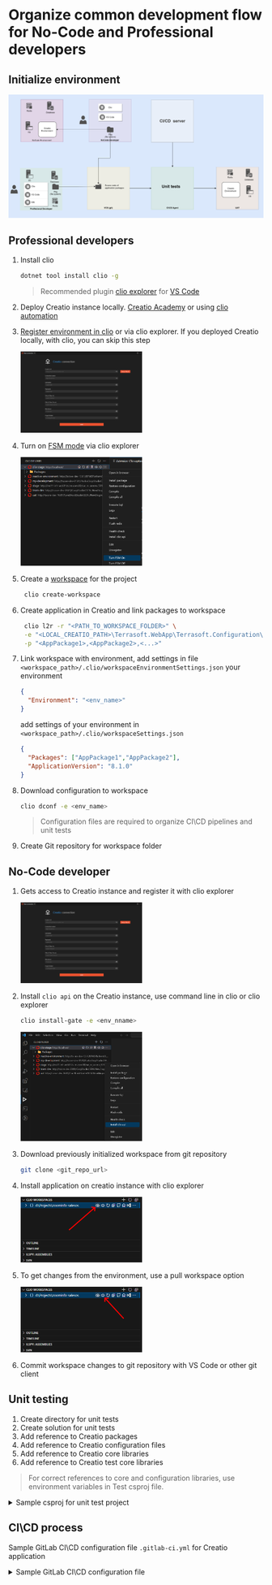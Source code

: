 # Organize common development flow for No-Code and Professional developers

## Initialize environment

<img src="img/general_environment.png" alt="General environment">

## Professional developers

1. Install clio
    ```bash
    dotnet tool install clio -g
    ```
   > Recommended
   plugin [clio explorer](https://marketplace.visualstudio.com/items?itemName=AdvanceTechnologiesFoundation.clio-explorer)
   for [VS Code](https://code.visualstudio.com/download)
2. Deploy Creatio instance
   locally. [Creatio Academy](https://academy.creatio.com/docs/7-18/user/on_site_deployment/general_deployment_procedure/general_creatio_deployment_procedure)
   or
   using [clio automation](https://github.com/Advance-Technologies-Foundation/clio#installation-of-creatio-using-clio)
3. [Register environment in clio](https://github.com/Advance-Technologies-Foundation/clio#environment-settings) or via
   clio explorer. If you deployed Creatio locally, with clio, you can skip this step

   <img src="img/clio_explorer_new_environment.png" width="50%" alt="register new environment">
4. Turn on [FSM mode](https://academy.creatio.com/docs/developer/development_tools/external_ides/overview#title-2098-3)
   via clio explorer

   <img src="img/clio_explorer_turn_fsm_mode.png" width="50%" alt="turn file system on">
5. Create a [workspace](https://github.com/Advance-Technologies-Foundation/clio#workspaces) for the project
   ```bash
    clio create-workspace
    ```
6. Create application in Creatio and link packages to workspace
   ```bash
    clio l2r -r "<PATH_TO_WORKSPACE_FOLDER>" \
    -e "<LOCAL_CREATIO_PATH>\Terrasoft.WebApp\Terrasoft.Configuration\Pkg" \
    -p "<AppPackage1>,<AppPackage2>,<...>"
    ```
7. Link workspace with environment, add settings in file `<workspace_path>/.clio/workspaceEnvironmentSettings.json` your
   environment
    ```json
    {
      "Environment": "<env_name>"
    }
    ```
   add settings of your environment in `<workspace_path>/.clio/workspaceSettings.json`
    ```json
    {
      "Packages": ["AppPackage1","AppPackage2"],
      "ApplicationVersion": "8.1.0"
    }
    ```
8. Download configuration to workspace
    ```bash
    clio dconf -e <env_name>
    ```
   > Configuration files are required to organize CI\CD pipelines and unit tests
9. Create Git repository for workspace folder

## No-Code developer

1. Gets access to Creatio instance and register it with clio explorer

   <img src="img/clio_explorer_new_environment.png" width="50%" alt="Initialize new environment">

2. Install `clio api` on the Creatio instance, use command line in clio or clio explorer
   ```bash
   clio install-gate -e <env_nname>
   ```
   <img src="img/clio_explorer_install_clio_api.png" width="50%" alt="General environment">

3. Download previously initialized workspace from git repository

   ```bash
   git clone <git_repo_url>
   ```

4. Install application on creatio instance with clio explorer

    <img src="img/clio-pushw-explorer.png" width="50%" alt="push workspace">

5. To get changes from the environment, use a pull workspace option

   <img src="img/clio-restorew-explorer.png" width="50%" alt="push workspace">

6. Commit workspace changes to git repository with VS Code or other git client

## Unit testing

1. Create directory for unit tests
2. Create solution for unit tests
3. Add reference to Creatio packages
4. Add reference to Creatio configuration files
5. Add reference to Creatio core libraries
6. Add reference to Creatio test core libraries

> For correct references to core and configuration libraries, use environment variables in Test csproj file.

<details>
<summary>Sample csproj for unit test project</summary>

```xml
<Project Sdk="Microsoft.NET.Sdk">
    <PropertyGroup>
        <TargetFramework>net472</TargetFramework>
        <IsPackable>false</IsPackable>
        <TestCoreLibPath Condition="'$(TestCoreLibPath)' == ''">../../.application/net-framework/core-bin</TestCoreLibPath>
        <RootNamespace>MrktZoomInfoInC360.Tests</RootNamespace>
        <PlatformTarget>x64</PlatformTarget>
        <!-- Exclude the project from analysis -->
        <SonarQubeExclude>true</SonarQubeExclude>
    </PropertyGroup>

    <ItemGroup>
        <Reference Include="System.Web" />
        <Reference Include="Terrasoft.Configuration">
            <HintPath>$(TestCoreLibPath)\..\bin\Terrasoft.Configuration.dll</HintPath>
        </Reference>
    </ItemGroup>

    <ItemGroup Label="Nuget packages">
        <PackageReference Include="coverlet.msbuild" Version="3.2.0">
            <PrivateAssets>all</PrivateAssets>
            <IncludeAssets>runtime; build; native; contentfiles; analyzers; buildtransitive</IncludeAssets>
        </PackageReference>
        <PackageReference Include="FluentAssertions" Version="5.6.0" />
        <PackageReference Include="Microsoft.Extensions.DependencyInjection.Abstractions" Version="3.1.6" />
        <PackageReference Include="Microsoft.Extensions.Logging.Abstractions" Version="3.1.6" />
        <PackageReference Include="NUnit" Version="3.13.3" />
        <PackageReference Include="NUnit3TestAdapter" Version="4.5.0" />
        <PackageReference Include="Microsoft.NET.Test.Sdk" Version="17.7.2" />
        <PackageReference Include="Castle.Core" version="4.4.0" />
        <PackageReference Include="Ninject" version="3.3.3" />
        <PackageReference Include="NSubstitute" version="3.1.0" />
        <PackageReference Include="System.Runtime" version="4.3.0" />
        <PackageReference Include="System.Threading.Tasks.Extensions" version="4.5.4" />
        <Reference Include="*">
          <HintPath>.\Libs\Terrasoft.TestFramework.dll</HintPath>
        </Reference>
        <Reference Include="UnitTest">
            <HintPath>.\Libs\UnitTest.dll</HintPath>
        </Reference>
    </ItemGroup>
    <ItemGroup Label="Core References">
        <Reference Include="Terrasoft.Common">
            <HintPath>$(TestCoreLibPath)/Terrasoft.Common.dll</HintPath>
            <SpecificVersion>False</SpecificVersion>
            <Private>True</Private>
        </Reference>
        <Reference Include="Terrasoft.Core">
            <HintPath>$(TestCoreLibPath)/Terrasoft.Core.dll</HintPath>
            <SpecificVersion>False</SpecificVersion>
            <Private>True</Private>
        </Reference>
        <Reference Include="Terrasoft.Web.Common">
            <HintPath>$(TestCoreLibPath)/Terrasoft.Web.Common.dll</HintPath>
            <SpecificVersion>False</SpecificVersion>
            <Private>True</Private>
        </Reference>
        <Reference Include="Terrasoft.GlobalSearch">
            <HintPath>$(TestCoreLibPath)/Terrasoft.GlobalSearch.dll</HintPath>
            <Private>True</Private>
        </Reference>
        <Reference Include="Terrasoft.Nui.ServiceModel">
            <HintPath>$(TestCoreLibPath)/Terrasoft.Nui.ServiceModel.dll</HintPath>
            <Private>True</Private>
        </Reference>
        <Reference Include="Terrasoft.Web.Http.Abstractions">
            <HintPath>$(TestCoreLibPath)/Terrasoft.Web.Http.Abstractions.dll</HintPath>
            <SpecificVersion>False</SpecificVersion>
            <Private>True</Private>
        </Reference>
        <Reference Include="Terrasoft.Core.ConfigurationBuild">
            <HintPath>$(TestCoreLibPath)/Terrasoft.Core.ConfigurationBuild.dll</HintPath>
            <SpecificVersion>False</SpecificVersion>
            <Private>True</Private>
        </Reference>
        <Reference Include="Terrasoft.Core.DI">
            <HintPath>$(TestCoreLibPath)/Terrasoft.Core.DI.dll</HintPath>
            <SpecificVersion>False</SpecificVersion>
            <Private>True</Private>
        </Reference>
        <Reference Include="Terrasoft.Core.Packages">
            <HintPath>$(TestCoreLibPath)/Terrasoft.Core.Packages.dll</HintPath>
            <SpecificVersion>False</SpecificVersion>
            <Private>True</Private>
        </Reference>
        <Reference Include="Terrasoft.Core.Process">
            <HintPath>$(TestCoreLibPath)/Terrasoft.Core.Process.dll</HintPath>
            <SpecificVersion>False</SpecificVersion>
            <Private>True</Private>
        </Reference>
        <Reference Include="Terrasoft.Core.Scheduler">
            <HintPath>$(TestCoreLibPath)/Terrasoft.Core.Scheduler.dll</HintPath>
            <SpecificVersion>False</SpecificVersion>
            <Private>True</Private>
        </Reference>
        <Reference Include="Terrasoft.Core.ScriptEngine">
            <HintPath>$(TestCoreLibPath)/Terrasoft.Core.ScriptEngine.dll</HintPath>
            <SpecificVersion>False</SpecificVersion>
            <Private>True</Private>
        </Reference>
        <Reference Include="Terrasoft.Core.Translation">
            <HintPath>$(TestCoreLibPath)/Terrasoft.Core.Translation.dll</HintPath>
            <SpecificVersion>False</SpecificVersion>
            <Private>True</Private>
        </Reference>
        <Reference Include="Terrasoft.File.Abstractions">
            <HintPath>$(TestCoreLibPath)/Terrasoft.File.Abstractions.dll</HintPath>
            <SpecificVersion>False</SpecificVersion>
            <Private>True</Private>
        </Reference>
        <Reference Include="Terrasoft.File">
            <HintPath>$(TestCoreLibPath)/Terrasoft.File.dll</HintPath>
            <SpecificVersion>False</SpecificVersion>
            <Private>True</Private>
        </Reference>
        <Reference Include="Terrasoft.GoogleServerConnector">
            <HintPath>$(TestCoreLibPath)/Terrasoft.GoogleServerConnector.dll</HintPath>
            <SpecificVersion>False</SpecificVersion>
            <Private>True</Private>
        </Reference>
        <Reference Include="Terrasoft.IO">
            <HintPath>$(TestCoreLibPath)/Terrasoft.IO.dll</HintPath>
            <SpecificVersion>False</SpecificVersion>
            <Private>True</Private>
        </Reference>
        <Reference Include="Terrasoft.Monitoring">
            <HintPath>$(TestCoreLibPath)/Terrasoft.Monitoring.dll</HintPath>
            <SpecificVersion>False</SpecificVersion>
            <Private>True</Private>
        </Reference>
        <Reference Include="Terrasoft.Nui">
            <HintPath>$(TestCoreLibPath)/Terrasoft.Nui.dll</HintPath>
            <SpecificVersion>False</SpecificVersion>
            <Private>True</Private>
        </Reference>
        <Reference Include="Terrasoft.Messaging.Common">
            <HintPath>$(TestCoreLibPath)/Terrasoft.Messaging.Common.dll</HintPath>
            <SpecificVersion>False</SpecificVersion>
            <Private>True</Private>
        </Reference>
        <Reference Include="Terrasoft.Mobile">
            <HintPath>$(TestCoreLibPath)/Terrasoft.Mobile.dll</HintPath>
            <SpecificVersion>False</SpecificVersion>
            <Private>True</Private>
        </Reference>
        <Reference Include="Terrasoft.Services">
            <HintPath>$(TestCoreLibPath)/Terrasoft.Services.dll</HintPath>
            <SpecificVersion>False</SpecificVersion>
            <Private>True</Private>
        </Reference>
        <Reference Include="Terrasoft.Social">
            <HintPath>$(TestCoreLibPath)/Terrasoft.Social.dll</HintPath>
            <SpecificVersion>False</SpecificVersion>
            <Private>True</Private>
        </Reference>
        <Reference Include="Terrasoft.Sync">
            <HintPath>$(TestCoreLibPath)/Terrasoft.Sync.dll</HintPath>
            <SpecificVersion>False</SpecificVersion>
            <Private>True</Private>
        </Reference>
        <Reference Include="Terrasoft.GlobalSearch">
            <HintPath>$(TestCoreLibPath)/Terrasoft.GlobalSearch.dll</HintPath>
            <SpecificVersion>False</SpecificVersion>
            <Private>True</Private>
        </Reference>
        <Reference Include="Creatio.FeatureToggling">
            <HintPath>$(TestCoreLibPath)/Creatio.FeatureToggling.dll</HintPath>
            <SpecificVersion>False</SpecificVersion>
            <Private>True</Private>
        </Reference>
        <Reference Include="Common.Logging">
            <HintPath>$(TestCoreLibPath)/Common.Logging.dll</HintPath>
            <SpecificVersion>False</SpecificVersion>
            <Private>True</Private>
        </Reference>
        <Reference Include="Common.Logging.Core">
            <HintPath>$(TestCoreLibPath)/Common.Logging.Core.dll</HintPath>
            <SpecificVersion>False</SpecificVersion>
            <Private>True</Private>
        </Reference>
    </ItemGroup>
    <ItemGroup>
      <ProjectReference Include="..\..\packages\AppPackage\Files\AppPackage.csproj" />
    </ItemGroup>
</Project>
```

</details>

## CI\CD process

Sample GitLab CI\CD configuration file `.gitlab-ci.yml` for Creatio application

<details>
<summary>Sample GitLab CI\CD configuration file</summary>

```yaml
stages:
  - pre deploy
  - deploy

variables:
  GIT_DEPTH: 0
  GIT_SUBMODULE_STRATEGY: none

#steps
deploy:
  stage: deploy
  tags:
    - windows
  dependencies: []
  only:
    - master
  cache:
  script:
    - clio pushw -l $STAGING_LOGIN -p $STAGING_PWD -u $STAGING_URL
    - clio restart -l $STAGING_LOGIN -p $STAGING_PWD -u $STAGING_URL
  resource_group: clio

sonar-analysis:
  stage: pre deploy
  tags:
    - windows
  dependencies: []
  only:
    - master
    - merge_requests
  cache:
  script:
    - $env:CoreLibPath = '..\..\..\.application\net-framework\core-bin'
    - $env:TestCoreLibPath = '..\..\.application\net-framework\core-bin'
    - $env:RelativePkgFolderPath = '..\..\..\.application\net-framework\packages'
    - $env:CoreTargetFramework = 'net472'
    - dotnet sonarscanner begin `
        /k:$CI_PROJECT_NAME `
        /d:sonar.host.url=$SONAR_HOST_URL `
        /d:sonar.login=$SONAR_TOKEN `
        /d:sonar.cs.opencover.reportsPaths=".\tests\Results\coverage.opencover.xml" `
        /d:sonar.test.exclusions="tests/MyPackage.Tests/*" `
        /d:sonar.exclusions="**/Autogenerated/*" `
        /d:sonar.sourceEncoding=UTF-8 `
        /d:sonar.qualitygate.wait=true `
        /d:sonar.qualitygate.timeout=1000
    - dotnet test .\tests\MyPackage.Tests.sln /p:CollectCoverage=true /p:CoverletOutputFormat=opencover /p:CoverletOutput=..\Results\coverage.opencover.xml
    - dotnet sonarscanner end /d:sonar.login=$SONAR_TOKEN
```

</details>
